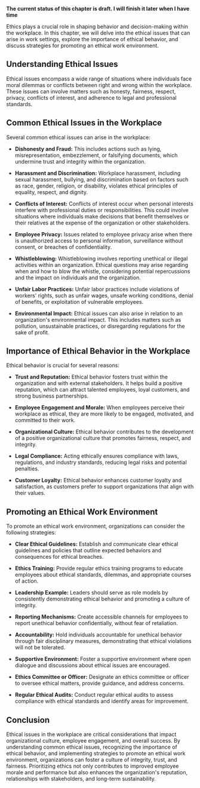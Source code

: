 **The current status of this chapter is draft. I will finish it later when I have time**

Ethics plays a crucial role in shaping behavior and decision-making within the workplace. In this chapter, we will delve into the ethical issues that can arise in work settings, explore the importance of ethical behavior, and discuss strategies for promoting an ethical work environment.

Understanding Ethical Issues
----------------------------

Ethical issues encompass a wide range of situations where individuals face moral dilemmas or conflicts between right and wrong within the workplace. These issues can involve matters such as honesty, fairness, respect, privacy, conflicts of interest, and adherence to legal and professional standards.

Common Ethical Issues in the Workplace
--------------------------------------

Several common ethical issues can arise in the workplace:

* **Dishonesty and Fraud:** This includes actions such as lying, misrepresentation, embezzlement, or falsifying documents, which undermine trust and integrity within the organization.

* **Harassment and Discrimination:** Workplace harassment, including sexual harassment, bullying, and discrimination based on factors such as race, gender, religion, or disability, violates ethical principles of equality, respect, and dignity.

* **Conflicts of Interest:** Conflicts of interest occur when personal interests interfere with professional duties or responsibilities. This could involve situations where individuals make decisions that benefit themselves or their relatives at the expense of the organization or other stakeholders.

* **Employee Privacy:** Issues related to employee privacy arise when there is unauthorized access to personal information, surveillance without consent, or breaches of confidentiality.

* **Whistleblowing:** Whistleblowing involves reporting unethical or illegal activities within an organization. Ethical questions may arise regarding when and how to blow the whistle, considering potential repercussions and the impact on individuals and the organization.

* **Unfair Labor Practices:** Unfair labor practices include violations of workers' rights, such as unfair wages, unsafe working conditions, denial of benefits, or exploitation of vulnerable employees.

* **Environmental Impact:** Ethical issues can also arise in relation to an organization's environmental impact. This includes matters such as pollution, unsustainable practices, or disregarding regulations for the sake of profit.

Importance of Ethical Behavior in the Workplace
-----------------------------------------------

Ethical behavior is crucial for several reasons:

* **Trust and Reputation:** Ethical behavior fosters trust within the organization and with external stakeholders. It helps build a positive reputation, which can attract talented employees, loyal customers, and strong business partnerships.

* **Employee Engagement and Morale:** When employees perceive their workplace as ethical, they are more likely to be engaged, motivated, and committed to their work.

* **Organizational Culture:** Ethical behavior contributes to the development of a positive organizational culture that promotes fairness, respect, and integrity.

* **Legal Compliance:** Acting ethically ensures compliance with laws, regulations, and industry standards, reducing legal risks and potential penalties.

* **Customer Loyalty:** Ethical behavior enhances customer loyalty and satisfaction, as customers prefer to support organizations that align with their values.

Promoting an Ethical Work Environment
-------------------------------------

To promote an ethical work environment, organizations can consider the following strategies:

* **Clear Ethical Guidelines:** Establish and communicate clear ethical guidelines and policies that outline expected behaviors and consequences for ethical breaches.

* **Ethics Training:** Provide regular ethics training programs to educate employees about ethical standards, dilemmas, and appropriate courses of action.

* **Leadership Example:** Leaders should serve as role models by consistently demonstrating ethical behavior and promoting a culture of integrity.

* **Reporting Mechanisms:** Create accessible channels for employees to report unethical behavior confidentially, without fear of retaliation.

* **Accountability:** Hold individuals accountable for unethical behavior through fair disciplinary measures, demonstrating that ethical violations will not be tolerated.

* **Supportive Environment:** Foster a supportive environment where open dialogue and discussions about ethical issues are encouraged.

* **Ethics Committee or Officer:** Designate an ethics committee or officer to oversee ethical matters, provide guidance, and address concerns.

* **Regular Ethical Audits:** Conduct regular ethical audits to assess compliance with ethical standards and identify areas for improvement.

Conclusion
----------

Ethical issues in the workplace are critical considerations that impact organizational culture, employee engagement, and overall success. By understanding common ethical issues, recognizing the importance of ethical behavior, and implementing strategies to promote an ethical work environment, organizations can foster a culture of integrity, trust, and fairness. Prioritizing ethics not only contributes to improved employee morale and performance but also enhances the organization's reputation, relationships with stakeholders, and long-term sustainability.
